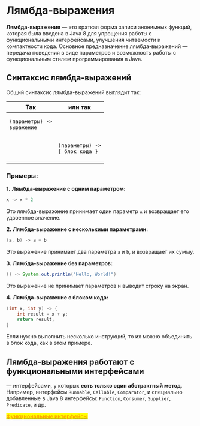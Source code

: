 # Лямбда-выражения

**Лямбда-выражения** — это краткая форма записи анонимных функций, которая была введена в Java 8 для упрощения работы с функциональными интерфейсами, улучшения читаемости и компактности кода. Основное предназначение лямбда-выражений — передача поведения в виде параметров и возможность работы с функциональным стилем программирования в Java.

## Синтаксис лямбда-выражений

Общий синтаксис лямбда-выражений выглядит так:

| Так                                                                                       | или так                                                                                       |
| ----------------------------------------------------------------------------------------- | --------------------------------------------------------------------------------------------- |
| <pre class="language-java"><code class="lang-java">(параметры) -> выражение
</code></pre> | <pre class="language-java"><code class="lang-java">(параметры) -> { блок кода }
</code></pre> |

### **Примеры:**

**1.** **Лямбда-выражение с одним параметром:**

```java
x -> x * 2
```

Это лямбда-выражение принимает один параметр `x` и возвращает его удвоенное значение.

&#x20;**2.** **Лямбда-выражение с несколькими параметрами:**

```java
(a, b) -> a + b
```

Это выражение принимает два параметра `a` и `b`, и возвращает их сумму.

**3.** **Лямбда-выражение без параметров:**

```java
() -> System.out.println("Hello, World!")
```

Это выражение не принимает параметров и выводит строку на экран.

**4.** **Лямбда-выражение с блоком кода:**

```java
(int x, int y) -> {
    int result = x + y;
    return result;
}
```

Если нужно выполнить несколько инструкций, то их можно объединить в блок кода, как в этом примере.

## Лямбда-выражения работают с функциональными интерфейсами&#x20;

— интерфейсами, у которых **есть только один абстрактный метод**. Например, интерфейсы `Runnable`, `Callable`, `Comparator`, и специально добавленные в Java 8 интерфейсы: `Function`, `Consumer`, `Supplier`, `Predicate`, и др.

[<mark style="color:orange;">**Функциональные интерфейсы**</mark>](bs\_java/)
